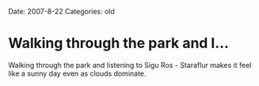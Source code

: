 Date: 2007-8-22
Categories: old

# Walking through the park and l…

Walking through the park and listening to Sigu Ros - Staraflur makes it feel like a sunny day even as clouds dominate.
